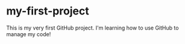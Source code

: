 # my-first-project
This is my very first GitHub project. I'm learning how to use GitHub to manage my code!
